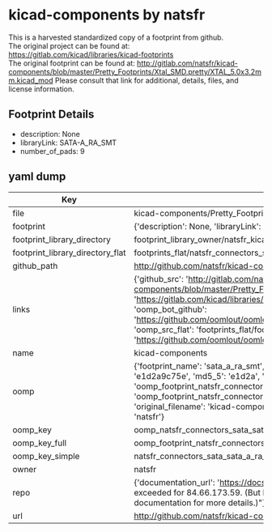 # kicad-components by natsfr  
This is a harvested standardized copy of a footprint from github.  
The original project can be found at:  
https://gitlab.com/kicad/libraries/kicad-footprints  
The original footprint can be found at:
http://gitlab.com/natsfr/kicad-components/blob/master/Pretty_Footprints/Xtal_SMD.pretty/XTAL_5.0x3.2mm.kicad_mod
Please consult that link for additional, details, files, and license information.  
## Footprint Details
* description: None  
* libraryLink: SATA-A_RA_SMT  
* number_of_pads: 9  
## yaml dump  
| Key | Value |  
| --- | --- |  
| file | kicad-components/Pretty_Footprints/Connectors_SATA.pretty/SATA-A_RA_SMT.kicad_mod |  
| footprint | {'description': None, 'libraryLink': 'SATA-A_RA_SMT', 'number_of_pads': 9} |  
| footprint_library_directory | footprint_library_owner/natsfr_kicad-components |  
| footprint_library_directory_flat | footprints_flat/natsfr_connectors_sata_sata_a_ra_smt/working |  
| github_path | http://github.com/natsfr/kicad-components/blob/master/Pretty_Footprints/Connectors_SATA.pretty/SATA-A_RA_SMT.kicad_mod |  
| links | {'github_src': 'http://gitlab.com/natsfr/kicad-components/blob/master/Pretty_Footprints/Xtal_SMD.pretty/XTAL_5.0x3.2mm.kicad_mod', 'github_src_repo': 'https://gitlab.com/kicad/libraries/kicad-footprints', 'oomp_bot': 'footprints/natsfr_connectors_sata_sata_a_ra_smt/working', 'oomp_bot_github': 'https://github.com/oomlout/oomlout_oomp_footprint_bot/tree/main/footprints/natsfr_connectors_sata_sata_a_ra_smt/working', 'oomp_src_flat': 'footprints_flat/footprints_flat/natsfr_connectors_sata_sata_a_ra_smt/working', 'oomp_src_flat_github': 'https://github.com/oomlout/oomlout_oomp_footprint_src/tree/main/footprints_flat/natsfr_connectors_sata_sata_a_ra_smt/working'} |  
| name | kicad-components |  
| oomp | {'footprint_name': 'sata_a_ra_smt', 'library_name': 'connectors_sata', 'md5': 'e1d2a9c75e51da2d03f5692136586c07', 'md5_10': 'e1d2a9c75e', 'md5_5': 'e1d2a', 'md5_6': 'e1d2a9', 'oomp_key': 'oomp_natsfr_connectors_sata_sata_a_ra_smt', 'oomp_key_extra': 'oomp_footprint_natsfr_connectors_sata_sata_a_ra_smt', 'oomp_key_full': 'oomp_footprint_natsfr_connectors_sata_sata_a_ra_smt_e1d2a9', 'oomp_key_simple': 'natsfr_connectors_sata_sata_a_ra_smt', 'original_filename': 'kicad-components/Pretty_Footprints/Connectors_SATA.pretty/SATA-A_RA_SMT.kicad_mod', 'owner_name': 'natsfr'} |  
| oomp_key | oomp_natsfr_connectors_sata_sata_a_ra_smt |  
| oomp_key_full | oomp_footprint_natsfr_connectors_sata_sata_a_ra_smt |  
| oomp_key_simple | natsfr_connectors_sata_sata_a_ra_smt |  
| owner | natsfr |  
| repo | {'documentation_url': 'https://docs.github.com/rest/overview/resources-in-the-rest-api#rate-limiting', 'message': "API rate limit exceeded for 84.66.173.59. (But here's the good news: Authenticated requests get a higher rate limit. Check out the documentation for more details.)"} |  
| url | http://github.com/natsfr/kicad-components |  

